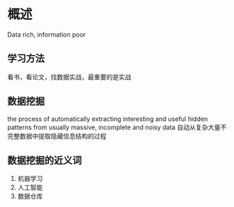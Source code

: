 # 概述
Data rich, information poor
## 学习方法
看书，看论文，找数据实战，最重要的是实战
## 数据挖掘
the process of automatically extracting interesting and useful hidden patterns from usually massive, incomplete and noisy data
自动从复杂大量不完整数据中提取隐藏信息结构的过程
## 数据挖掘的近义词
1. 机器学习
2. 人工智能
3. 数据仓库

## 